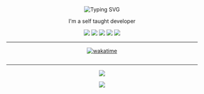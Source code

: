 <div align="center">
    <img src="https://readme-typing-svg.herokuapp.com?font=Fira+Code&pause=1000&color=fffff&center=true&width=435&lines=Hi%2C+I'm+ThatOneDevil" alt="Typing SVG" /></a>
    <p>I'm a self taught developer</p>
    <div>
        <img src="https://img.shields.io/badge/Python-3776AB?style=for-the-badge&logo=python&logoColor=white">
        <img src="https://img.shields.io/badge/Java-ED8B00?style=for-the-badge&logo=openjdk&logoColor=white">
        <img src="https://img.shields.io/badge/Tailwind_CSS-38B2AC?style=for-the-badge&logo=tailwind-css&logoColor=white">
        <img src="https://img.shields.io/badge/kotlin-%237F52FF.svg?style=for-the-badge&logo=kotlin&logoColor=white">
        <img src="https://img.shields.io/badge/Svelte-4A4A55?style=for-the-badge&logo=svelte">
    </div>
    <div>
    </div>

</div>

---
<div align="center">
  <p><a href="https://wakatime.com/@f99ace78-df27-4ebb-89eb-64d282cd3706"><img src="https://wakatime.com/badge/user/f99ace78-df27-4ebb-89eb-64d282cd3706.svg" alt="wakatime"></a>
  <p><img src="https://komarev.com/ghpvc/?username=thatonedevil&amp;abbreviated=true" alt="">
</div>

---
</div>
<div align="center">
    <p><a href="https://github-readme-stats.vercel.app/api?username=thatonedevil&show_icons=true&theme=radical"><img src="https://github-readme-stats.vercel.app/api?username=thatonedevil&show_icons=true&theme=radical"></a>
    <p><a href="https://github-readme-stats.vercel.app/api?username=thatonedevil&show_icons=true&theme=radical"><img src="https://github-readme-stats.vercel.app/api/top-langs/?username=thatonedevil&layout=compact&theme=radical"></a>
</div>
